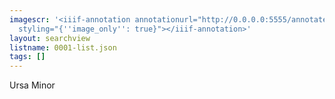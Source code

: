 ```yaml
---
imagescr: '<iiif-annotation annotationurl="http://0.0.0.0:5555/annotate/annotations/0001-2.json"
  styling="{''image_only'': true}"></iiif-annotation>'
layout: searchview
listname: 0001-list.json
tags: []
---
```

Ursa Minor